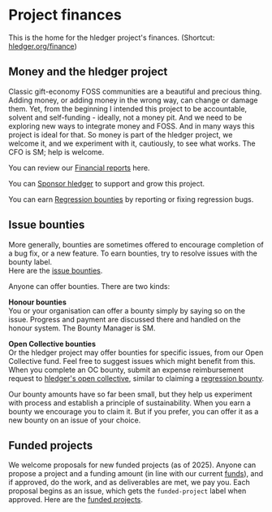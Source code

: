 # Project finances

<div class=pagetoc>

<!-- toc -->
</div>

This is the home for the hledger project's finances. (Shortcut: [hledger.org/finance](https://hledger.org/finance))

## Money and the hledger project

Classic gift-economy FOSS communities are a beautiful and precious thing.
Adding money, or adding money in the wrong way, can change or damage them.
Yet, from the beginning I intended this project to be accountable, solvent and self-funding - ideally, not a money pit.
And we need to be exploring new ways to integrate money and FOSS.
And in many ways this project is ideal for that.
So money is part of the hledger project, we welcome it, and we experiment with it, cautiously, to see what works.
The CFO is SM; help is welcome.
<!-- I know we would enjoy having more bugs resolved, more and better features, and a faster rate of improvement. -->

You can review our [Financial reports](financerepo.md) here.

You can [Sponsor hledger](sponsor.md) to support and grow this project.

You can earn [Regression bounties](REGRESSIONS.md) by reporting or fixing regression bugs.

## Issue bounties

More generally, bounties are sometimes offered to encourage completion of a bug fix, or a new feature.
To earn bounties, try to resolve issues with the bounty label.\
Here are the [issue bounties](https://github.com/simonmichael/hledger/issues/?q=is%3Aissue%20state%3Aopen%20label%3Abounty).

Anyone can offer bounties. There are two kinds:

**Honour bounties**\
You or your organisation can offer a bounty simply by saying so on the issue.
Progress and payment are discussed there and handled on the honour system.
The Bounty Manager is SM.

**Open Collective bounties**\
Or the hledger project may offer bounties for specific issues, from our Open Collective fund.
Feel free to suggest issues which might benefit from this.
When you complete an OC bounty, submit an expense reimbursement request to [hledger's open collective](https://opencollective.com/hledger),
similar to claiming a [regression bounty](REGRESSIONS.md).

Our bounty amounts have so far been small, but they help us experiment with process and establish a principle of sustainability.
When you earn a bounty we encourage you to claim it. But if you prefer, you can offer it as a new bounty on an issue of your choice.

## Funded projects

We welcome proposals for new funded projects (as of 2025).
Anyone can propose a project and a funding amount (in line with our current [funds](https://github.com/simonmichael/hledger_finance?tab=readme-ov-file#assets--liabilities-by-year)), and if approved, do the work, and as deliverables are met, we pay you.
Each proposal begins as an issue, which gets the `funded-project` label when approved.
Here are the [funded projects](https://github.com/simonmichael/hledger/issues/?q=is%3Aissue%20state%3Aopen%20label%3Afunded-project).

